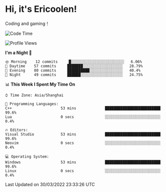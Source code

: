 # Hi, it's Ericoolen!
Coding and gaming！

<!--START_SECTION:waka-->
![Code Time](http://img.shields.io/badge/Code%20Time-191%20hrs%203%20mins-blue)

![Profile Views](http://img.shields.io/badge/Profile%20Views-4-blue)

**I'm a Night 🦉** 

```text
🌞 Morning    12 commits     █░░░░░░░░░░░░░░░░░░░░░░░░   6.06% 
🌆 Daytime    57 commits     ███████░░░░░░░░░░░░░░░░░░   28.79% 
🌃 Evening    80 commits     ██████████░░░░░░░░░░░░░░░   40.4% 
🌙 Night      49 commits     ██████░░░░░░░░░░░░░░░░░░░   24.75%

```


📊 **This Week I Spent My Time On** 

```text
⌚︎ Time Zone: Asia/Shanghai

💬 Programming Languages: 
C++                      53 mins             █████████████████████████   99.6% 
Lua                      0 secs              ░░░░░░░░░░░░░░░░░░░░░░░░░   0.4%

🔥 Editors: 
Visual Studio            53 mins             █████████████████████████   99.6% 
Neovim                   0 secs              ░░░░░░░░░░░░░░░░░░░░░░░░░   0.4%

💻 Operating System: 
Windows                  53 mins             █████████████████████████   99.6% 
Linux                    0 secs              ░░░░░░░░░░░░░░░░░░░░░░░░░   0.4%

```


 Last Updated on 30/03/2022 23:33:26 UTC
<!--END_SECTION:waka-->

